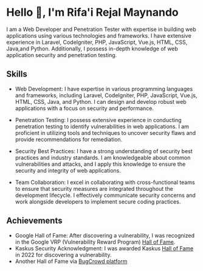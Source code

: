 Hello 👋, I'm Rifa'i Rejal Maynando
======================================

I am a Web Developer and Penetration Tester with expertise in building web applications using various technologies and frameworks. I have extensive experience in Laravel, CodeIgniter, PHP, JavaScript, Vue.js, HTML, CSS, Java,and Python. Additionally, I possess in-depth knowledge of web application security and penetration testing.

Skills
------------------------------------
- Web Development: I have expertise in various programming languages and frameworks, including Laravel, CodeIgniter, PHP, JavaScript, Vue.js, HTML, CSS, Java, and Python. I can design and develop robust web applications with a focus on security and performance.

- Penetration Testing: I possess extensive experience in conducting penetration testing to identify vulnerabilities in web applications. I am proficient in utilizing tools and techniques to uncover security flaws and provide recommendations for remediation.

- Security Best Practices: I have a strong understanding of security best practices and industry standards. I am knowledgeable about common vulnerabilities and attacks, and I apply this knowledge to ensure the security and integrity of web applications.

- Team Collaboration: I excel in collaborating with cross-functional teams to ensure that security measures are integrated throughout the development lifecycle. I effectively communicate security concerns and work alongside developers to implement secure coding practices.

Achievements
------------------------------------

- Google Hall of Fame: After discovering a vulnerability, I was recognized in the Google VRP (Vulnerability Reward Program) [Hall of Fame](https://bughunters.google.com/profile/595f4fd6-2fd6-44d9-ac07-95da7d171719).
- Kaskus Security Acknowledgment: I was awarded Kaskus [Hall of Fame](https://bantuan.kaskus.co.id/hc/id/articles/360026355992-Hall-of-Fame) in 2022 for discovering a vulnerability.
- Another Hall of Fame via [BugCrowd platform](https://bugcrowd.com/RNando)
  
